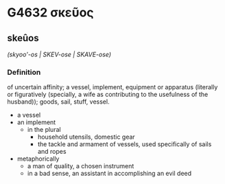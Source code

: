 # G4632 σκεῦος

## skeûos

_(skyoo'-os | SKEV-ose | SKAVE-ose)_

### Definition

of uncertain affinity; a vessel, implement, equipment or apparatus (literally or figuratively (specially, a wife as contributing to the usefulness of the husband)); goods, sail, stuff, vessel.

- a vessel
- an implement
  - in the plural
    - household utensils, domestic gear
    - the tackle and armament of vessels, used specifically of sails and ropes
- metaphorically
  - a man of quality, a chosen instrument
  - in a bad sense, an assistant in accomplishing an evil deed

